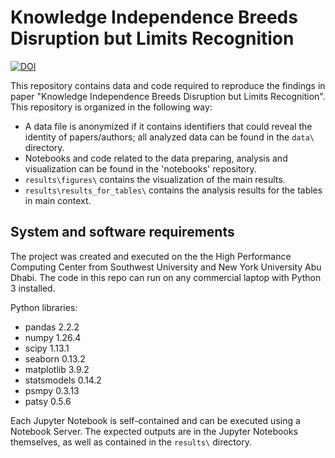 # Knowledge Independence Breeds Disruption but Limits Recognition

[![DOI](https://zenodo.org/badge/991603851.svg)](https://doi.org/10.5281/zenodo.15534384)

This repository contains data and code required to reproduce the findings in paper "Knowledge Independence Breeds Disruption but Limits Recognition". This repository is organized in the following way:

- A data file is anonymized if it contains identifiers that could reveal the identity of papers/authors; all analyzed data can be found in the `data\` directory.
- Notebooks and code related to the data preparing, analysis and visualization can be found in the 'notebooks\' repository.
- `results\figures\` contains the visualization of the main results.
- `results\results_for_tables\` contains the analysis results for the tables in main context.


## System and software requirements

The project was created and executed on the the High Performance Computing Center from Southwest University and New York University Abu Dhabi. The code in this repo can run on any commercial laptop with Python 3 installed.

Python libraries:

- pandas 2.2.2
- numpy 1.26.4
- scipy 1.13.1
- seaborn 0.13.2
- matplotlib 3.9.2
- statsmodels 0.14.2
- psmpy 0.3.13
- patsy 0.5.6


Each Jupyter Notebook is self-contained and can be executed using a Notebook Server. The expected outputs are in the Jupyter Notebooks themselves, as well as contained in the `results\` directory.
